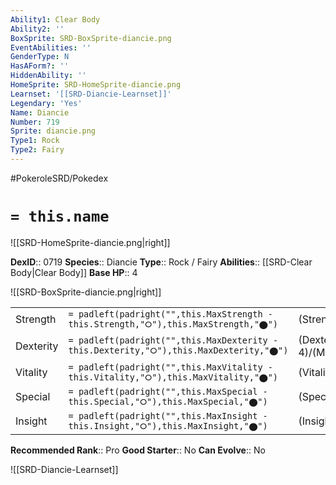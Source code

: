 ```yaml
---
Ability1: Clear Body
Ability2: ''
BoxSprite: SRD-BoxSprite-diancie.png
EventAbilities: ''
GenderType: N
HasAForm?: ''
HiddenAbility: ''
HomeSprite: SRD-HomeSprite-diancie.png
Learnset: '[[SRD-Diancie-Learnset]]'
Legendary: 'Yes'
Name: Diancie
Number: 719
Sprite: diancie.png
Type1: Rock
Type2: Fairy
---
```


#PokeroleSRD/Pokedex

# `= this.name`

![[SRD-HomeSprite-diancie.png|right]]

**DexID**:: 0719
**Species**:: Diancie
**Type**:: Rock / Fairy
**Abilities**:: [[SRD-Clear Body|Clear Body]]
**Base HP**:: 4

![[SRD-BoxSprite-diancie.png|right]]

|           |                                                                                        |                                          |
| --------- | -------------------------------------------------------------------------------------- | ---------------------------------------- |
| Strength  | `= padleft(padright("",this.MaxStrength - this.Strength,"⭘"),this.MaxStrength,"⬤")`    | (Strength::6)/(MaxStrength::6)   |
| Dexterity | `= padleft(padright("",this.MaxDexterity - this.Dexterity,"⭘"),this.MaxDexterity,"⬤")` | (Dexterity:: 4)/(MaxDexterity::4) |
| Vitality  | `= padleft(padright("",this.MaxVitality - this.Vitality,"⭘"),this.MaxVitality,"⬤")`    | (Vitality::8)/(MaxVitality::8)   |
| Special   | `= padleft(padright("",this.MaxSpecial - this.Special,"⭘"),this.MaxSpecial,"⬤")`       | (Special::6)/(MaxSpecial::6)     |
| Insight   | `= padleft(padright("",this.MaxInsight - this.Insight,"⭘"),this.MaxInsight,"⬤")`       | (Insight::8)/(MaxInsight::8)     |

**Recommended Rank**:: Pro
**Good Starter**:: No
**Can Evolve**:: No

![[SRD-Diancie-Learnset]]